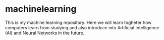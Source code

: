 # machinelearning
This is my machine learning repository. Here we will learn togheter how computers learn from studying and also introduce into Artificial Intelligence (AI) and Neural Networks in the future.
